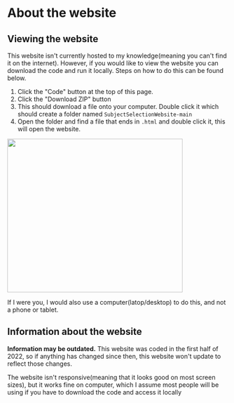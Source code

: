# About the website

## Viewing the website

This website isn't currently hosted to my knowledge(meaning you can't find it on the internet). However, if you would like to view the website you can download the code and run it locally. Steps on how to do this can be found below.

1. Click the "Code" button at the top of this page.
2. Click the "Download ZIP" button
3. This should download a file onto your computer. Double click it which should create a folder named `SubjectSelectionWebsite-main`
4. Open the folder and find a file that ends in `.html` and double click it, this will open the website.

<img src="https://github.com/javgear/SubjectSelectionWebsite/blob/main/ViewingInstructionsImg.png?raw=true" width="400" height="350">

If I were you, I would also use a computer(latop/desktop) to do this, and not a phone or tablet.

## Information about the website
**Information may be outdated.** This website was coded in the first half of 2022, so if anything has changed since then, this website won't update to reflect those changes.

The website isn't responsive(meaning that it looks good on most screen sizes), but it works fine on computer, which I assume most people will be using if you have to download the code and access it locally
